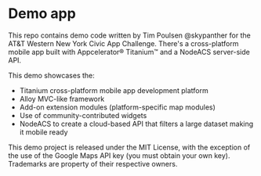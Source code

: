 # Demo app

This repo contains demo code written by Tim Poulsen @skypanther for the AT&T Western New York Civic App Challenge. There's a cross-platform mobile app built with Appcelerator&reg; Titanium&trade; and a NodeACS server-side API.

This demo showcases the:

 * Titanium cross-platform mobile app development platform
 * Alloy MVC-like framework
 * Add-on extension modules (platform-specific map modules)
 * Use of community-contributed widgets
 * NodeACS to create a cloud-based API that filters a large dataset making it mobile ready

This demo project is released under the MIT License, with the exception of the use of the Google Maps API key (you must obtain your own key). Trademarks are property of their respective owners.

